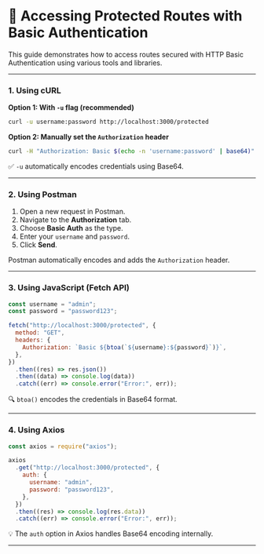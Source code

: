 # 🔐 Accessing Protected Routes with Basic Authentication

This guide demonstrates how to access routes secured with HTTP Basic Authentication using various tools and libraries.

---

### **1. Using cURL**

**Option 1: With `-u` flag (recommended)**

```bash
curl -u username:password http://localhost:3000/protected
```

**Option 2: Manually set the `Authorization` header**

```bash
curl -H "Authorization: Basic $(echo -n 'username:password' | base64)" http://localhost:3000/protected
```

✅ `-u` automatically encodes credentials using Base64.

---

### **2. Using Postman**

1. Open a new request in Postman.
2. Navigate to the **Authorization** tab.
3. Choose **Basic Auth** as the type.
4. Enter your `username` and `password`.
5. Click **Send**.

Postman automatically encodes and adds the `Authorization` header.

---

### **3. Using JavaScript (Fetch API)**

```js
const username = "admin";
const password = "password123";

fetch("http://localhost:3000/protected", {
  method: "GET",
  headers: {
    Authorization: `Basic ${btoa(`${username}:${password}`)}`,
  },
})
  .then((res) => res.json())
  .then((data) => console.log(data))
  .catch((err) => console.error("Error:", err));
```

🔍 `btoa()` encodes the credentials in Base64 format.

---

### **4. Using Axios**

```js
const axios = require("axios");

axios
  .get("http://localhost:3000/protected", {
    auth: {
      username: "admin",
      password: "password123",
    },
  })
  .then((res) => console.log(res.data))
  .catch((err) => console.error("Error:", err));
```

💡 The `auth` option in Axios handles Base64 encoding internally.

---
